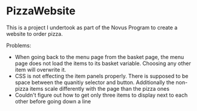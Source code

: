 # PizzaWebsite

This is a project I undertook as part of the Novus Program to create a website to order pizza.

Problems:
- When going back to the menu page from the basket page, the menu page does not load the items to its basket variable.
  Choosing any other item will overwrite it.
- CSS is not effecting the item panels properly. There is supposed to be space between the quanitiy selector and button.
  Additionally the non-pizza items scale differently with the page than the pizza ones
- Couldn't figure out how to get only three items to display next to each other before going down a line
